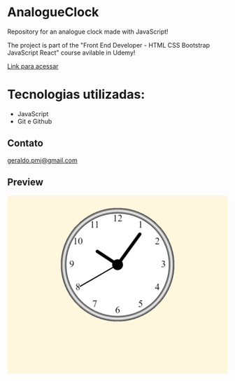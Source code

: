 # AnalogueClock
Repository for an analogue clock made with JavaScript!

The project is part of the "Front End Developer - HTML CSS Bootstrap JavaScript React" course avilable in Udemy!

[Link para acessar](https://geraldopmj.github.io/AnalogueClock/)

# Tecnologias utilizadas:

- JavaScript
- Git e Github

## Contato

geraldo.pmj@gmail.com

## Preview

![preview](./preview.png)
